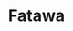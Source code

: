 ---
title: Fatawa
description: Avis religieux
image:

# Badge style
style:
    background: "#fff9e8"
    color: "#fff"
---